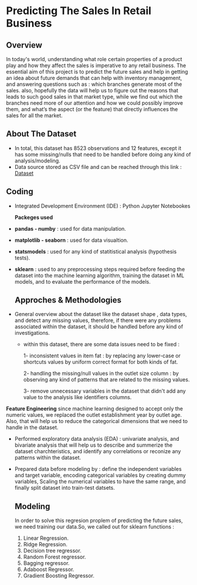 # Predicting The Sales In Retail Business 

## Overview 

In today's world, understanding what role certain properties of a product play and how they affect the sales is imperative to any retail business.
The essential aim of this project is to predict the future sales and help in getting an idea about future demands that can help with inventory management, 
and answering questions such as : which branches generate most of the sales. also, hopefully the data will help us to figure out the reasons that leads to such good sales in that market type, 
while we find out which the branches need more of our attention and how we could possibly improve them, and what’s the aspect (or the feature) that directly influences the sales for all the market.

## About The Dataset

- In total, this dataset has 8523 observations and 12 features, except it has some missing/nulls that need to be handled before doing any kind of analysis/modeling.
- Data source stored as CSV file and can be reached through this link : [Dataset](https://github.com/hayasalman/Supermarkets-Sales-Predictions-Regression/blob/main/SupermarketSalesData.csv)

## Coding
-  Integrated Development Environment (IDE) : Python Jupyter Notebookes

   **Packeges used** 
  * **pandas - numby** : used for data manipulation.
  * **matplotlib - seaborn** : used for data visualtion.
  * **statsmodels** : used for any kind of statitistical analysis (hypothesis tests).
  * **sklearn** : used to any preprocessing steps required before feeding the dataset into the machine learning algorithm,
    training the dataset in ML models, and to evaluate the performance of the models.

    ## Approches & Methodologies
    
-  General overview about the dataset like the dataset shape , data types, and detect any missing values, therefore, if there were any problems associated within the dataset,
  it should be handled before any kind of investigations.

   * within this dataset, there are some data issues need to be fixed :

     1- inconsistent values in item fat : by replacing any lower-case or shortcuts values by uniform correct format for both kinds of fat.

     2- handling the missing/null values in the outlet size column : by observing any kind of patterns that are related to the missing values.

     3- remove unnecessary variables in the dataset that didn't add any value to the analysis like identifiers columns.

**Feature Engineering** since machine learning designed to accept only the numeric values, we replaced the outlet establishment year by outlet age.
Also, that will help us to reduce the categorical dimensions that we need to handle in the dataset.

- Performed exploratory data analysis (EDA) : univariate analysis, and bivariate analysis that will help us to describe and summerize the dataset charchteristics,
  and identify any correlations or reconize any patterns within the dataset.
- Prepared data before modeling by : define the independent variables and target variable, encoding categorical variables by creating dummy variables, Scaling the numerical variables
  to have the same range, and finally split dataset into train-test datsets.

  ## Modeling
  
  In order to solve this regresion proplem of predicting the future sales, we need training our data.So, we called out for sklearn functions :
  1. Linear Regression.
  2. Ridge Regression.
  3. Decision tree regressor.
  4. Random Forest regressor.
  5. Bagging regressor.
  6. Adaboost Regressor.
  7. Gradient Boosting Regressor.
    
    
